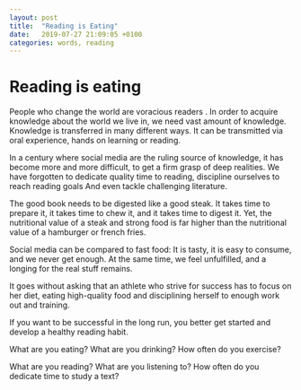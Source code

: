 ```yaml
---
layout: post
title:  "Reading is Eating"
date:   2019-07-27 21:09:05 +0100
categories: words, reading
---
```



# Reading is eating

People who change the world are voracious readers . In order to acquire knowledge about the world we live in, we need vast amount of knowledge. Knowledge is transferred in many different ways. It can be transmitted via oral experience, hands on learning or reading.

In a century where social media are the ruling source of knowledge, it has become more and more difficult, to get a firm grasp of deep realities. We have forgotten to dedicate quality time to reading, discipline ourselves to reach reading goals And even tackle challenging literature.

The good book needs to be digested like a good steak. It takes time to prepare it, it takes time to chew it, and it takes time to digest it. Yet, the nutritional value of a steak and strong food is far higher than the nutritional value of a hamburger or french fries.

Social media can be compared to fast food:
It is tasty, it is easy to consume, and we never get enough. At the same time, we feel unfulfilled, and a longing for the real stuff remains.

It goes without asking that an athlete who strive for success has to focus on her diet, eating high-quality food and disciplining herself to enough work out and training.

If you want to be successful in the long run, you better get started and develop a healthy reading habit.

What are you eating? What are you drinking? How often do you exercise?

What are you reading? What are you listening to? How often do you dedicate time to study a  text?
